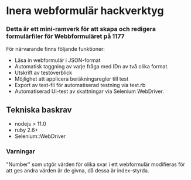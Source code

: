 # Inera webformulär hackverktyg
### Detta är ett mini-ramverk för att skapa och redigera formulärfiler för Webbformuläret på 1177

För närvarande finns följande funktioner:
- Läsa in webformulär i JSON-format 
- Automatisk taggning av varje fråga med IDn av två olika format.
- Utskrift av testöverblick
- Möjlighet att applicera beräkningsregler till test
- Export av test-fil för automatiserad testning via test.rb
- Automatiserad UI-test av skattningar via Selenium WebDriver. 

## Tekniska baskrav
  - nodejs > 11.0
  - ruby 2.6+
  - Selenium::WebDriver



### Varningar
"Number" som utgör värden för olika svar i ett webformulär modifieras för att ges andra värden är de givna, då dessa är index-styrda. 


